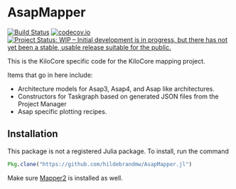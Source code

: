 # AsapMapper

[![Build Status](https://travis-ci.org/hildebrandmw/AsapMapper.jl.svg?branch=master)](https://travis-ci.org/hildebrandmw/AsapMapper.jl)
[![codecov.io](https://codecov.io/gh/hildebrandmw/AsapMapper.jl/graphs/badge.svg?branch=master)](https://codecov.io/gh/hildebrandmw/AsapMapper.jl)
[![Project Status: WIP – Initial development is in progress, but there has not yet been a stable, usable release suitable for the public.](https://www.repostatus.org/badges/latest/wip.svg)](https://www.repostatus.org/#wip)

This is the KiloCore specific code for the KiloCore mapping project.

Items that go in here include:

* Architecture models for Asap3, Asap4, and Asap like architectures.
* Constructors for Taskgraph based on generated JSON files from the Project Manager
* Asap specific plotting recipes.

## Installation

This package is not a registered Julia package. To install, run the command
```julia
Pkg.clone("https://github.com/hildebrandmw/AsapMapper.jl")
```

Make sure [Mapper2](https://github.com/hildebrandmw/Mapper2.jl) is installed
as well.
